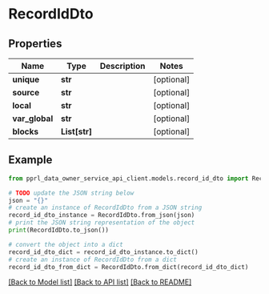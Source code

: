 # RecordIdDto


## Properties

Name | Type | Description | Notes
------------ | ------------- | ------------- | -------------
**unique** | **str** |  | [optional] 
**source** | **str** |  | [optional] 
**local** | **str** |  | [optional] 
**var_global** | **str** |  | [optional] 
**blocks** | **List[str]** |  | [optional] 

## Example

```python
from pprl_data_owner_service_api_client.models.record_id_dto import RecordIdDto

# TODO update the JSON string below
json = "{}"
# create an instance of RecordIdDto from a JSON string
record_id_dto_instance = RecordIdDto.from_json(json)
# print the JSON string representation of the object
print(RecordIdDto.to_json())

# convert the object into a dict
record_id_dto_dict = record_id_dto_instance.to_dict()
# create an instance of RecordIdDto from a dict
record_id_dto_from_dict = RecordIdDto.from_dict(record_id_dto_dict)
```
[[Back to Model list]](../README.md#documentation-for-models) [[Back to API list]](../README.md#documentation-for-api-endpoints) [[Back to README]](../README.md)


